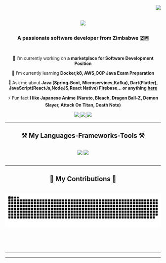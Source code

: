 <img align="right" src="https://visitor-badge.laobi.icu/badge?page_id=DouglaNyabasa.DouglaNyabasa" />

<h1 align="center">
    <img src="https://readme-typing-svg.herokuapp.com/?font=Righteous&size=35&center=true&vCenter=true&width=500&height=70&duration=4000&lines=.+Hi+There!+Welcome+to+my+Github+👋;+I'm+Douglas+Nyabasa;" />
</h1>

<h3 align="center">A passionate software developer from Zimbabwe  🇿🇼 </h3>

<br/>

<div align="center">
 
 🔭 I’m currently working on **a marketplace for Software Development Position**
 
 🌱 I’m currently learning **Docker,k8, AWS,OCP Java Exam Preparation**

💬 Ask me about **Java (Spring-Boot, Microservices,Kafka), Dart(Flutter), JavaScript(ReactJs,NodeJS,React Native) Firebase... or anything [here](https://github.com/DouglaNyabasa)**

⚡ Fun fact **I like Japanese Anime (Naruto, Bleach, Dragon Ball-Z, Demon Slayer, Attack On Titan, Death Note)**

 </div>
 
<div align="center"> 
  <a href="mailto:douglasnyabasa400@gmail.com">
    <img src="https://img.shields.io/badge/Gmail-333333?style=for-the-badge&logo=gmail&logoColor=red" />
  </a>
  <a href="https://www.linkedin.com/in/douglas-nyabasa-887356231/" target="_blank">
    <img src="https://img.shields.io/badge/LinkedIn-0077B5?style=for-the-badge&logo=linkedin&logoColor=white" />
  </a>
  <a href="https://github.com/DouglaNyabasa" target="_blank">
     <img src="https://img.shields.io/badge/Portfolio-FF5722?style=for-the-badge&logo=todoist&logoColor=white" /> <!-- sqlite, safari, google-chrome are other good icon options -->
  </a>
</div>

 <hr/>
 
<h2 align="center">⚒️ My Languages-Frameworks-Tools ⚒️</h2>
<br/>
<div align="center">
    <img src="https://skillicons.dev/icons?i=java,maven,rabbitmq,kafka,javascript,react,nodejs,express,flutter,firebase,mongodb,mysql,linux,postman" />
    <img src="https://skillicons.dev/icons?i=bootstrap,mui,html,css,redux,graphql,figma,tailwind,react," />
    <br>
</div>

<br/>
<hr/>

<div align="center">
  <h2>🐍 My Contributions 🐍</h2>
  <br>
  <img alt="snake eating my contributions" src="https://raw.githubusercontent.com/salesp07/salesp07/output/github-contribution-grid-snake.svg" />
  
  <br/><br/><br/>
</div>

<hr/>



<hr/>

<br/>



<br/>
